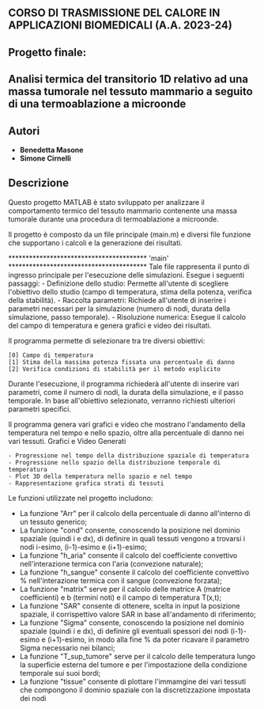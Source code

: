 ## CORSO DI TRASMISSIONE DEL CALORE IN APPLICAZIONI BIOMEDICALI (A.A. 2023-24)
## Progetto finale: 
## Analisi termica del transitorio 1D relativo ad una massa tumorale nel tessuto mammario a seguito di una termoablazione a microonde

## Autori
* **Benedetta Masone** 
* **Simone Cirnelli** 

## Descrizione
Questo progetto MATLAB è stato sviluppato per analizzare il comportamento termico del tessuto mammario
contenente una massa tumorale durante una procedura di termoablazione a microonde. 


Il progetto è composto da un file principale (main.m) e diversi file funzione che supportano i calcoli e la generazione dei risultati.

**************************************** 'main' ****************************************
Tale file rappresenta il punto di ingresso principale per l'esecuzione delle simulazioni.
Esegue i seguenti passaggi:
    - Definizione dello studio: Permette all'utente di scegliere l'obiettivo dello studio (campo di temperatura, stima della potenza, verifica della stabilità).
    - Raccolta parametri: Richiede all'utente di inserire i parametri necessari per la simulazione (numero di nodi, durata della simulazione, passo temporale).
    - Risoluzione numerica: Esegue il calcolo del campo di temperatura e genera grafici e video dei risultati.

Il programma permette di selezionare tra tre diversi obiettivi:

    [0] Campo di temperatura
    [1] Stima della massima potenza fissata una percentuale di danno
    [2] Verifica condizioni di stabilità per il metodo esplicito

Durante l'esecuzione, il programma richiederà all'utente di inserire vari parametri,
come il numero di nodi, la durata della simulazione, e il passo temporale.
In base all'obiettivo selezionato, verranno richiesti ulteriori parametri specifici.

Il programma genera vari grafici e video che mostrano l'andamento della temperatura nel tempo e nello spazio, oltre alla percentuale di danno nei vari tessuti.
Grafici e Video Generati

    - Progressione nel tempo della distribuzione spaziale di temperatura
    - Progressione nello spazio della distribuzione temporale di temperatura
    - Plot 3D della temperatura nello spazio e nel tempo
    - Rappresentazione grafica strati di tessuti

Le funzioni utilizzate nel progetto includono:

- La funzione "Arr" per il calcolo della percentuale di danno all'interno di un tessuto generico;
- La funzione "cond" consente, conoscendo la posizione nel dominio  spaziale (quindi i e dx), di definire in quali tessuti vengono a trovarsi
  i nodi i-esimo, (i-1)-esimo e (i+1)-esimo;
- La funzione "h_aria" consente il calcolo del coefficiente convettivo nell'interazione termica con l'aria (convezione naturale);
- La funzione "h_sangue" consente il calcolo del coefficiente convettivo % nell'interazione termica con il sangue (convezione forzata);
- La funzione "matrix" serve per il calcolo delle matrice A  (matrice coefficienti) e b (termini noti) e 
  il campo di temperatura T(x,t);
- La funzione "SAR" consente di ottenere, scelta in input la posizione spaziale, il corrispettivo valore SAR 
  in base all'andamento di riferimento;
- La funzione "Sigma" consente, conoscendo la posizione nel dominio  spaziale (quindi i e dx), di definire gli eventuali spessori
  dei nodi (i-1)-esimo e (i+1)-esimo, in modo alla fine % da poter ricavare il parametro Sigma necessario nei bilanci;
- La funzione "T_sup_tumore" serve per il calcolo delle temperatura lungo la superficie esterna del tumore e per l'impostazione della 
  condizione temporale sui suoi bordi;
- La funzione "tissue" consente di plottare l'immamgine dei vari tessuti che compongono il dominio spaziale 
  con la discretizzazione impostata dei nodi